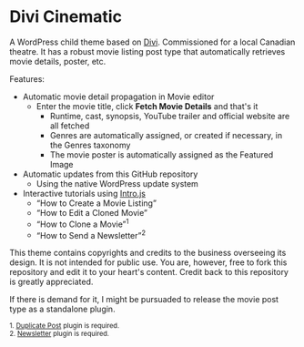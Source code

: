 # Divi Cinematic
A WordPress child theme based on [Divi][1]. Commissioned for a local Canadian theatre. It has a robust movie listing post type that automatically retrieves movie details, poster, etc.

Features:
- Automatic movie detail propagation in Movie editor
  - Enter the movie title, click **Fetch Movie Details** and that's it
    - Runtime, cast, synopsis, YouTube trailer and official website are all fetched
    - Genres are automatically assigned, or created if necessary, in the Genres taxonomy
    - The movie poster is automatically assigned as the Featured Image
- Automatic updates from this GitHub repository
	- Using the native WordPress update system
- Interactive tutorials using [Intro.js][2]
	- “How to Create a Movie Listing”
	- “How to Edit a Cloned Movie”
	- “How to Clone a Movie”<sup>1</sup>
	- “How to Send a Newsletter”<sup>2</sup>

This theme contains copyrights and credits to the business overseeing its design. It is not intended for public use. You are, however, free to fork this repository and edit it to your heart's content. Credit back to this repository is greatly appreciated.

If there is demand for it, I might be pursuaded to release the movie post type as a standalone plugin.

<sup>1. [Duplicate Post][3] plugin is required.</sup><br>
<sup>2. [Newsletter][4] plugin is required.</sup>

[1]:	http://www.elegantthemes.com/gallery/divi/ "Divi"
[2]:	http://usablica.github.io/intro.js/ "Intro.js"
[3]:	https://wordpress.org/plugins/duplicate-post/
[4]:	https://wordpress.org/plugins/newsletter/
